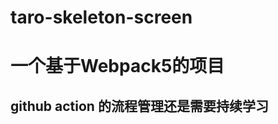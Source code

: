 <!--
 * @Author: kime
 * @Date: 2023-09-18 15:44:33
 * @LastEditors: kime
 * @LastEditTime: 2023-09-22 18:20:34
 * @Description: 
-->
# taro-skeleton-screen
# 一个基于Webpack5的项目
## github action 的流程管理还是需要持续学习